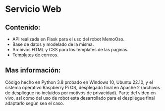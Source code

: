 # Servicio Web
## Contenido:
* API realizada en Flask para el uso del robot MemoOso.
* Base de datos y modelado de la misma.
* Archivos HTML y CSS para los templates de las paginas.
* Templates de correos.
## Mas información:
Código hecho en Python 3.8 probado en Windows 10, Ubuntu 22.10, y el sistema operativo Raspberry Pi OS, desplegado final en Apache 2 (archivos de despliegue no incluidos por motivos de privacidad). Parte del video en vivo, así como del uso de robot esta desarrollado para el despliegue final adaptarlo según sea el caso.